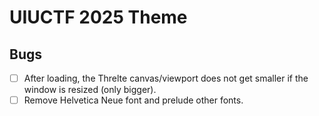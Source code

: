 # UIUCTF 2025 Theme

## Bugs
- [ ] After loading, the Threlte canvas/viewport does not get smaller if the window is resized (only bigger).
- [ ] Remove Helvetica Neue font and prelude other fonts.